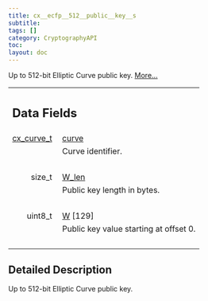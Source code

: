 ```yaml
---
title: cx__ecfp__512__public__key__s
subtitle:
tags: []
category: CryptographyAPI
toc:
layout: doc
---
```



<p>Up to 512-bit Elliptic Curve public key.  
 <a href="../cx__ecfp__512__public__key__s#details">More...</a></p>
<table class="memberdecls">
<tr class="heading"><td colspan="2"><h2 class="groupheader"><a name="pub-attribs"></a>
Data Fields</h2></td></tr>
<tr class="memitem:a474bc8df07e877791f9b39dac8f9a8df"><td class="memItemLeft" align="right" valign="top"><a id="a474bc8df07e877791f9b39dac8f9a8df"></a>
<a class="el" href="../ox__ec_8h#ada004671ae8fe2032d4c144ed6ebb837">cx_curve_t</a>&#160;</td><td class="memItemRight" valign="bottom"><a class="el" href="../cx__ecfp__512__public__key__s#a474bc8df07e877791f9b39dac8f9a8df">curve</a></td></tr>
<tr class="memdesc:a474bc8df07e877791f9b39dac8f9a8df"><td class="mdescLeft">&#160;</td><td class="mdescRight">Curve identifier. <br /></td></tr>
<tr class="separator:a474bc8df07e877791f9b39dac8f9a8df"><td class="memSeparator" colspan="2">&#160;</td></tr>
<tr class="memitem:ac152483a0bfb4609cbecb818583b1c14"><td class="memItemLeft" align="right" valign="top"><a id="ac152483a0bfb4609cbecb818583b1c14"></a>
size_t&#160;</td><td class="memItemRight" valign="bottom"><a class="el" href="../cx__ecfp__512__public__key__s#ac152483a0bfb4609cbecb818583b1c14">W_len</a></td></tr>
<tr class="memdesc:ac152483a0bfb4609cbecb818583b1c14"><td class="mdescLeft">&#160;</td><td class="mdescRight">Public key length in bytes. <br /></td></tr>
<tr class="separator:ac152483a0bfb4609cbecb818583b1c14"><td class="memSeparator" colspan="2">&#160;</td></tr>
<tr class="memitem:a7e5b3d11d0ce65a5878d350fbcf7e5a7"><td class="memItemLeft" align="right" valign="top"><a id="a7e5b3d11d0ce65a5878d350fbcf7e5a7"></a>
uint8_t&#160;</td><td class="memItemRight" valign="bottom"><a class="el" href="../cx__ecfp__512__public__key__s#a7e5b3d11d0ce65a5878d350fbcf7e5a7">W</a> [129]</td></tr>
<tr class="memdesc:a7e5b3d11d0ce65a5878d350fbcf7e5a7"><td class="mdescLeft">&#160;</td><td class="mdescRight">Public key value starting at offset 0. <br /></td></tr>
<tr class="separator:a7e5b3d11d0ce65a5878d350fbcf7e5a7"><td class="memSeparator" colspan="2">&#160;</td></tr>
</table>
<a name="details" id="details"></a>

## Detailed Description

<div class="textblock"><p>Up to 512-bit Elliptic Curve public key. </p>

